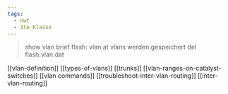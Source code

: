 ```yaml
---
tags:
  - nwt
  - 3te_Klasse
---
```

> show vlan brief
> flash: vlan.at vlans werden gespeichert 
> del flash:vlan.dat

[[vlan-definition]]
[[types-of-vlans]]
[[trunks]]
[[vlan-ranges-on-catalyst-switches]]
[[vlan commands]]
[[troubleshoot-inter-vlan-routing]]
[[inter-vlan-routing]]